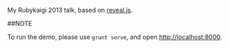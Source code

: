 My Rubykaigi 2013 talk, based on [reveal.js](https://github.com/hakimel/reveal.js/).

##NOTE

To run the demo, please use `grunt serve`, and open <http://localhost:8000>.
